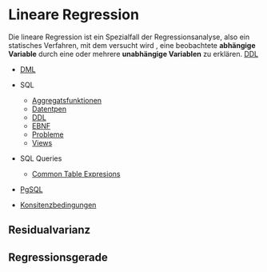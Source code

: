 # Lineare Regression

Die lineare Regression ist ein Spezialfall der Regressionsanalyse, also ein statisches Verfahren, mit dem versucht wird , eine beobachtete **abhängige Variable** durch eine oder mehrere **unabhängige Variablen** zu erklären.
 [DDL](HS22/DB/DDL_DML/DDL.md)
- [DML](HS22/DB/DDL_DML/DML.md)

- SQL
	- [Aggregatsfunktionen](HS22/DB/SQL/Aggregatfunktionen.md)
	- [Datentpen](HS22/DB/SQL/datentypen.md)
	- [DDL](HS22/DB/SQL/ddl.md)
	- [EBNF](HS22/DB/SQL/ebnf.md)
	- [Probleme](HS22/DB/SQL/Probleme.md)
	- [Views](HS22/DB/View.md)
- SQL Queries
	- [Common Table Expresions](HS22/DB/SQLQueries/CTEs.md)
- [PgSQL](HS22/DB/pgSQL.md)
- [Konsitenzbedingungen](HS22/DB/Konsistenzbedingungen.md)

## Residualvarianz


## Regressionsgerade
